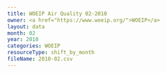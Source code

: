 ```yaml
---
title: WOEIP Air Quality 02-2010
owner: <a href="https://www.woeip.org/">WOEIP</a>
layout: data
month: 02
year: 2010
categories: WOEIP
resourceType: shift_by_month
fileName: 2010-02.csv
---
```

